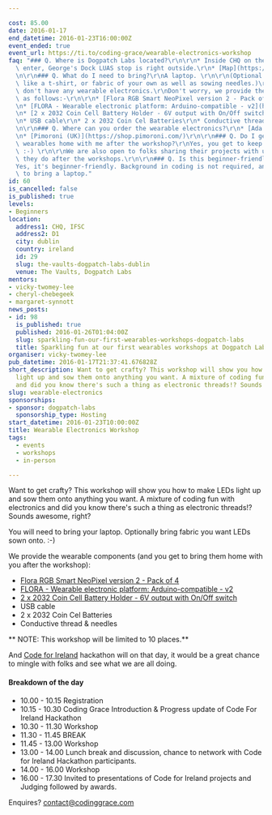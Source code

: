```yaml
---

cost: 85.00
date: 2016-01-17
end_datetime: 2016-01-23T16:00:00Z
event_ended: true
event_url: https://ti.to/coding-grace/wearable-electronics-workshop
faq: "### Q. Where is Dogpatch Labs located?\r\n\r\n* Inside CHQ on the right as you\
  \ enter, George's Dock LUAS stop is right outside.\r\n* [Map](https://goo.gl/maps/6VHELgZJuxF2)\r\
  \n\r\n### Q. What do I need to bring?\r\nA laptop. \r\n\r\n(Optional: Bring a garment\
  \ like a t-shirt, or fabric of your own as well as sowing needles.)\r\n\r\n### I\
  \ don't have any wearable electronics.\r\nDon't worry, we provide the wearable electronics\
  \ as follows:-\r\n\r\n* [Flora RGB Smart NeoPixel version 2 - Pack of 4](https://www.adafruit.com/products/1260)\r\
  \n* [FLORA - Wearable electronic platform: Arduino-compatible - v2](https://www.adafruit.com/products/659)\r\
  \n* [2 x 2032 Coin Cell Battery Holder - 6V output with On/Off switch](https://www.adafruit.com/products/783)\r\
  \n* USB cable\r\n* 2 x 2032 Coin Cel Batteries\r\n* Conductive thread & needles\r\
  \n\r\n### Q. Where can you order the wearable electronics?\r\n* [Ada Fruit (US)](https://www.adafruit.com/)\r\
  \n* [Pimoroni (UK)](https://shop.pimoroni.com/)\r\n\r\n### Q. Do I get to take the\
  \ wearables home with me after the workshop?\r\nYes, you get to keep the wearables!\
  \ :-) \r\n\r\nWe are also open to folks sharing their projects with us and see what\
  \ they do after the workshops.\r\n\r\n### Q. Is this beginner-friendly?\r\n\r\n\
  Yes, it's beginner-friendly. Background in coding is not required, and remember\
  \ to bring a laptop."
id: 60
is_cancelled: false
is_published: true
levels:
- Beginners
location:
  address1: CHQ, IFSC
  address2: D1
  city: dublin
  country: ireland
  id: 29
  slug: the-vaults-dogpatch-labs-dublin
  venue: The Vaults, Dogpatch Labs
mentors:
- vicky-twomey-lee
- cheryl-chebegeek
- margaret-synnott
news_posts:
- id: 98
  is_published: true
  published: 2016-01-26T01:04:00Z
  slug: sparkling-fun-our-first-wearables-workshops-dogpatch-labs
  title: Sparkling fun at our first wearables workshops at Dogpatch Labs
organiser: vicky-twomey-lee
pub_datetime: 2016-01-17T21:37:41.676828Z
short_description: Want to get crafty? This workshop will show you how to make LEDs
  light up and sow them onto anything you want. A mixture of coding fun with electronics
  and did you know there's such a thing as electronic threads!? Sounds awesome, right?
slug: wearable-electronics
sponsorships:
- sponsor: dogpatch-labs
  sponsorship_type: Hosting
start_datetime: 2016-01-23T10:00:00Z
title: Wearable Electronics Workshop
tags:
  - events
  - workshops
  - in-person

---
```


Want to get crafty? This workshop will show you how to make LEDs light up and sow them onto anything you want. A mixture of coding fun with electronics and did you know there's such a thing as electronic threads!? Sounds awesome, right?

You will need to bring your laptop. Optionally bring fabric you want LEDs sown onto. :-)

We provide the wearable components (and you get to bring them home with you after the workshop):

* [Flora RGB Smart NeoPixel version 2 - Pack of 4](https://www.adafruit.com/products/1260)
* [FLORA - Wearable electronic platform: Arduino-compatible - v2](https://www.adafruit.com/products/659)
* [2 x 2032 Coin Cell Battery Holder - 6V output with On/Off switch](https://www.adafruit.com/products/783)
* USB cable
* 2 x 2032 Coin Cel Batteries
* Conductive thread & needles


** NOTE: This workshop will be limited to 10 places.**

And [Code for Ireland](http://codeforireland.com/) hackathon will on that day, it would be a great chance to mingle with folks and see what we are all doing. 

#### Breakdown of the day

* 10.00 - 10.15  Registration
* 10.15 - 10.30  Coding Grace Introduction & Progress update of Code For Ireland Hackathon
* 10.30 - 11.30 Workshop
* 11.30 - 11.45 BREAK
* 11.45 - 13.00 Workshop
* 13.00 - 14.00 Lunch break and discussion, chance to network with Code for Ireland Hackathon participants.
* 14.00 - 16.00 Workshop
* 16.00 - 17.30 Invited to presentations of Code for Ireland projects and Judging followed by awards.


Enquires? <a href="mailto:contact@codinggrace.com">contact@codinggrace.com</a> 